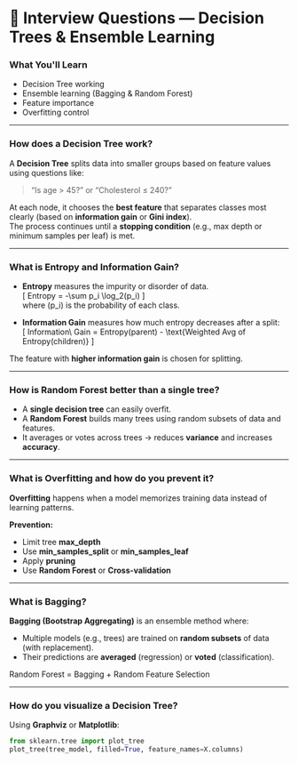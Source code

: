 # 🌳 Interview Questions — Decision Trees & Ensemble Learning

### What You'll Learn
- Decision Tree working  
- Ensemble learning (Bagging & Random Forest)  
- Feature importance  
- Overfitting control  

---

### **How does a Decision Tree work?**
A **Decision Tree** splits data into smaller groups based on feature values using questions like:  
> “Is age > 45?” or “Cholesterol ≤ 240?”

At each node, it chooses the **best feature** that separates classes most clearly (based on **information gain** or **Gini index**).  
The process continues until a **stopping condition** (e.g., max depth or minimum samples per leaf) is met.

---

### **What is Entropy and Information Gain?**

- **Entropy** measures the impurity or disorder of data.  
  \[
  Entropy = -\sum p_i \log_2(p_i)
  \]  
  where \(p_i\) is the probability of each class.

- **Information Gain** measures how much entropy decreases after a split:  
  \[
  Information\ Gain = Entropy(parent) - \text{Weighted Avg of Entropy(children)}
  \]

The feature with **higher information gain** is chosen for splitting.

---

### **How is Random Forest better than a single tree?**
- A **single decision tree** can easily overfit.  
- A **Random Forest** builds many trees using random subsets of data and features.  
- It averages or votes across trees → reduces **variance** and increases **accuracy**.

---

### **What is Overfitting and how do you prevent it?**

**Overfitting** happens when a model memorizes training data instead of learning patterns.

**Prevention:**
- Limit tree **max_depth**
- Use **min_samples_split** or **min_samples_leaf**
- Apply **pruning**
- Use **Random Forest** or **Cross-validation**

---

### **What is Bagging?**

**Bagging (Bootstrap Aggregating)** is an ensemble method where:
- Multiple models (e.g., trees) are trained on **random subsets** of data (with replacement).  
- Their predictions are **averaged** (regression) or **voted** (classification).
  
 Random Forest = Bagging + Random Feature Selection

---

### **How do you visualize a Decision Tree?**

Using **Graphviz** or **Matplotlib**:

```python
from sklearn.tree import plot_tree
plot_tree(tree_model, filled=True, feature_names=X.columns)

